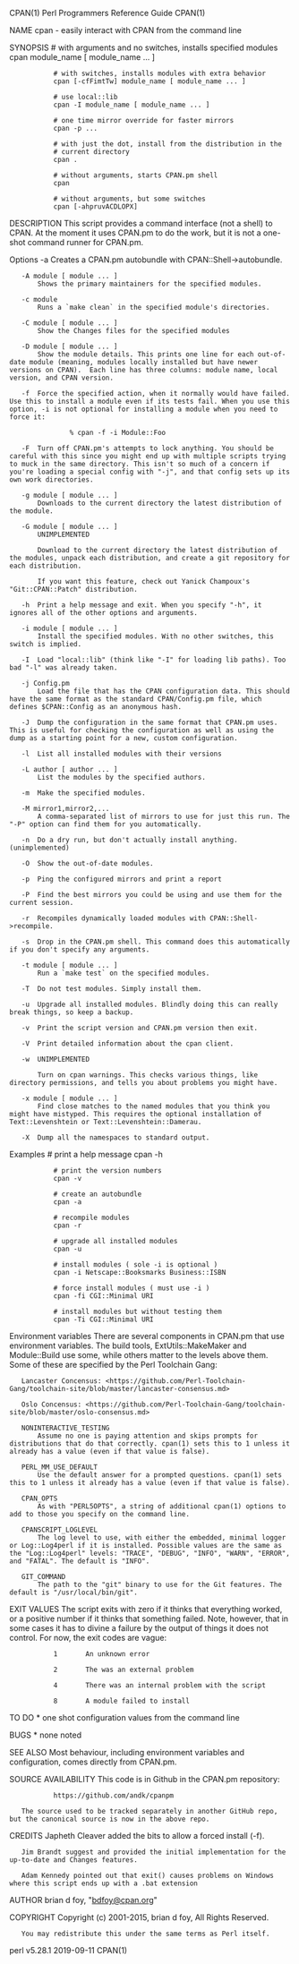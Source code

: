 CPAN(1)                                                                                                                                     Perl Programmers Reference Guide                                                                                                                                    CPAN(1)

NAME
       cpan - easily interact with CPAN from the command line

SYNOPSIS
               # with arguments and no switches, installs specified modules
               cpan module_name [ module_name ... ]

               # with switches, installs modules with extra behavior
               cpan [-cfFimtTw] module_name [ module_name ... ]

               # use local::lib
               cpan -I module_name [ module_name ... ]

               # one time mirror override for faster mirrors
               cpan -p ...

               # with just the dot, install from the distribution in the
               # current directory
               cpan .

               # without arguments, starts CPAN.pm shell
               cpan

               # without arguments, but some switches
               cpan [-ahpruvACDLOPX]

DESCRIPTION
       This script provides a command interface (not a shell) to CPAN. At the moment it uses CPAN.pm to do the work, but it is not a one-shot command runner for CPAN.pm.

   Options
       -a  Creates a CPAN.pm autobundle with CPAN::Shell->autobundle.

       -A module [ module ... ]
           Shows the primary maintainers for the specified modules.

       -c module
           Runs a `make clean` in the specified module's directories.

       -C module [ module ... ]
           Show the Changes files for the specified modules

       -D module [ module ... ]
           Show the module details. This prints one line for each out-of-date module (meaning, modules locally installed but have newer versions on CPAN).  Each line has three columns: module name, local version, and CPAN version.

       -f  Force the specified action, when it normally would have failed. Use this to install a module even if its tests fail. When you use this option, -i is not optional for installing a module when you need to force it:

                   % cpan -f -i Module::Foo

       -F  Turn off CPAN.pm's attempts to lock anything. You should be careful with this since you might end up with multiple scripts trying to muck in the same directory. This isn't so much of a concern if you're loading a special config with "-j", and that config sets up its own work directories.

       -g module [ module ... ]
           Downloads to the current directory the latest distribution of the module.

       -G module [ module ... ]
           UNIMPLEMENTED

           Download to the current directory the latest distribution of the modules, unpack each distribution, and create a git repository for each distribution.

           If you want this feature, check out Yanick Champoux's "Git::CPAN::Patch" distribution.

       -h  Print a help message and exit. When you specify "-h", it ignores all of the other options and arguments.

       -i module [ module ... ]
           Install the specified modules. With no other switches, this switch is implied.

       -I  Load "local::lib" (think like "-I" for loading lib paths). Too bad "-l" was already taken.

       -j Config.pm
           Load the file that has the CPAN configuration data. This should have the same format as the standard CPAN/Config.pm file, which defines $CPAN::Config as an anonymous hash.

       -J  Dump the configuration in the same format that CPAN.pm uses. This is useful for checking the configuration as well as using the dump as a starting point for a new, custom configuration.

       -l  List all installed modules with their versions

       -L author [ author ... ]
           List the modules by the specified authors.

       -m  Make the specified modules.

       -M mirror1,mirror2,...
           A comma-separated list of mirrors to use for just this run. The "-P" option can find them for you automatically.

       -n  Do a dry run, but don't actually install anything. (unimplemented)

       -O  Show the out-of-date modules.

       -p  Ping the configured mirrors and print a report

       -P  Find the best mirrors you could be using and use them for the current session.

       -r  Recompiles dynamically loaded modules with CPAN::Shell->recompile.

       -s  Drop in the CPAN.pm shell. This command does this automatically if you don't specify any arguments.

       -t module [ module ... ]
           Run a `make test` on the specified modules.

       -T  Do not test modules. Simply install them.

       -u  Upgrade all installed modules. Blindly doing this can really break things, so keep a backup.

       -v  Print the script version and CPAN.pm version then exit.

       -V  Print detailed information about the cpan client.

       -w  UNIMPLEMENTED

           Turn on cpan warnings. This checks various things, like directory permissions, and tells you about problems you might have.

       -x module [ module ... ]
           Find close matches to the named modules that you think you might have mistyped. This requires the optional installation of Text::Levenshtein or Text::Levenshtein::Damerau.

       -X  Dump all the namespaces to standard output.

   Examples
               # print a help message
               cpan -h

               # print the version numbers
               cpan -v

               # create an autobundle
               cpan -a

               # recompile modules
               cpan -r

               # upgrade all installed modules
               cpan -u

               # install modules ( sole -i is optional )
               cpan -i Netscape::Booksmarks Business::ISBN

               # force install modules ( must use -i )
               cpan -fi CGI::Minimal URI

               # install modules but without testing them
               cpan -Ti CGI::Minimal URI

   Environment variables
       There are several components in CPAN.pm that use environment variables.  The build tools, ExtUtils::MakeMaker and Module::Build use some, while others matter to the levels above them. Some of these are specified by the Perl Toolchain Gang:

       Lancaster Concensus: <https://github.com/Perl-Toolchain-Gang/toolchain-site/blob/master/lancaster-consensus.md>

       Oslo Concensus: <https://github.com/Perl-Toolchain-Gang/toolchain-site/blob/master/oslo-consensus.md>

       NONINTERACTIVE_TESTING
           Assume no one is paying attention and skips prompts for distributions that do that correctly. cpan(1) sets this to 1 unless it already has a value (even if that value is false).

       PERL_MM_USE_DEFAULT
           Use the default answer for a prompted questions. cpan(1) sets this to 1 unless it already has a value (even if that value is false).

       CPAN_OPTS
           As with "PERL5OPTS", a string of additional cpan(1) options to add to those you specify on the command line.

       CPANSCRIPT_LOGLEVEL
           The log level to use, with either the embedded, minimal logger or Log::Log4perl if it is installed. Possible values are the same as the "Log::Log4perl" levels: "TRACE", "DEBUG", "INFO", "WARN", "ERROR", and "FATAL". The default is "INFO".

       GIT_COMMAND
           The path to the "git" binary to use for the Git features. The default is "/usr/local/bin/git".

EXIT VALUES
       The script exits with zero if it thinks that everything worked, or a positive number if it thinks that something failed. Note, however, that in some cases it has to divine a failure by the output of things it does not control. For now, the exit codes are vague:

               1       An unknown error

               2       The was an external problem

               4       There was an internal problem with the script

               8       A module failed to install

TO DO
       * one shot configuration values from the command line

BUGS
       * none noted

SEE ALSO
       Most behaviour, including environment variables and configuration, comes directly from CPAN.pm.

SOURCE AVAILABILITY
       This code is in Github in the CPAN.pm repository:

               https://github.com/andk/cpanpm

       The source used to be tracked separately in another GitHub repo, but the canonical source is now in the above repo.

CREDITS
       Japheth Cleaver added the bits to allow a forced install (-f).

       Jim Brandt suggest and provided the initial implementation for the up-to-date and Changes features.

       Adam Kennedy pointed out that exit() causes problems on Windows where this script ends up with a .bat extension

AUTHOR
       brian d foy, "<bdfoy@cpan.org>"

COPYRIGHT
       Copyright (c) 2001-2015, brian d foy, All Rights Reserved.

       You may redistribute this under the same terms as Perl itself.

perl v5.28.1                                                                                                                                           2019-09-11                                                                                                                                               CPAN(1)
